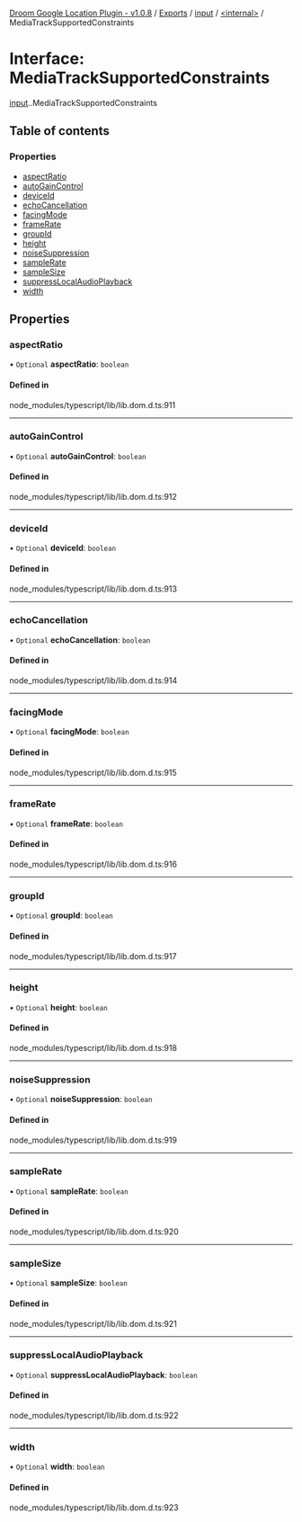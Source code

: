 [Droom Google Location Plugin - v1.0.8](../README.md) / [Exports](../modules.md) / [input](../modules/input.md) / [<internal\>](../modules/input._internal_.md) / MediaTrackSupportedConstraints

# Interface: MediaTrackSupportedConstraints

[input](../modules/input.md).[<internal>](../modules/input._internal_.md).MediaTrackSupportedConstraints

## Table of contents

### Properties

- [aspectRatio](input._internal_.MediaTrackSupportedConstraints.md#aspectratio)
- [autoGainControl](input._internal_.MediaTrackSupportedConstraints.md#autogaincontrol)
- [deviceId](input._internal_.MediaTrackSupportedConstraints.md#deviceid)
- [echoCancellation](input._internal_.MediaTrackSupportedConstraints.md#echocancellation)
- [facingMode](input._internal_.MediaTrackSupportedConstraints.md#facingmode)
- [frameRate](input._internal_.MediaTrackSupportedConstraints.md#framerate)
- [groupId](input._internal_.MediaTrackSupportedConstraints.md#groupid)
- [height](input._internal_.MediaTrackSupportedConstraints.md#height)
- [noiseSuppression](input._internal_.MediaTrackSupportedConstraints.md#noisesuppression)
- [sampleRate](input._internal_.MediaTrackSupportedConstraints.md#samplerate)
- [sampleSize](input._internal_.MediaTrackSupportedConstraints.md#samplesize)
- [suppressLocalAudioPlayback](input._internal_.MediaTrackSupportedConstraints.md#suppresslocalaudioplayback)
- [width](input._internal_.MediaTrackSupportedConstraints.md#width)

## Properties

### aspectRatio

• `Optional` **aspectRatio**: `boolean`

#### Defined in

node_modules/typescript/lib/lib.dom.d.ts:911

___

### autoGainControl

• `Optional` **autoGainControl**: `boolean`

#### Defined in

node_modules/typescript/lib/lib.dom.d.ts:912

___

### deviceId

• `Optional` **deviceId**: `boolean`

#### Defined in

node_modules/typescript/lib/lib.dom.d.ts:913

___

### echoCancellation

• `Optional` **echoCancellation**: `boolean`

#### Defined in

node_modules/typescript/lib/lib.dom.d.ts:914

___

### facingMode

• `Optional` **facingMode**: `boolean`

#### Defined in

node_modules/typescript/lib/lib.dom.d.ts:915

___

### frameRate

• `Optional` **frameRate**: `boolean`

#### Defined in

node_modules/typescript/lib/lib.dom.d.ts:916

___

### groupId

• `Optional` **groupId**: `boolean`

#### Defined in

node_modules/typescript/lib/lib.dom.d.ts:917

___

### height

• `Optional` **height**: `boolean`

#### Defined in

node_modules/typescript/lib/lib.dom.d.ts:918

___

### noiseSuppression

• `Optional` **noiseSuppression**: `boolean`

#### Defined in

node_modules/typescript/lib/lib.dom.d.ts:919

___

### sampleRate

• `Optional` **sampleRate**: `boolean`

#### Defined in

node_modules/typescript/lib/lib.dom.d.ts:920

___

### sampleSize

• `Optional` **sampleSize**: `boolean`

#### Defined in

node_modules/typescript/lib/lib.dom.d.ts:921

___

### suppressLocalAudioPlayback

• `Optional` **suppressLocalAudioPlayback**: `boolean`

#### Defined in

node_modules/typescript/lib/lib.dom.d.ts:922

___

### width

• `Optional` **width**: `boolean`

#### Defined in

node_modules/typescript/lib/lib.dom.d.ts:923
